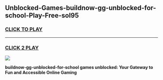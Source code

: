 
## Unblocked-Games-buildnow-gg-unblocked-for-school-Play-Free-sol95
<h3>
<a href="https://premium76.site?title=buildnow-gg-unblocked-for-school&ref=10A">CLICK TO PLAY</a></h3>
<hr>

<h3>
<a href="https://premium76.site?title=buildnow-gg-unblocked-for-school&ref=10A">CLICK 2 PLAY</a>
  
</h3>

<a href="https://premium76.site?title=buildnow-gg-unblocked-for-school&ref=10A"><img src="https://clearcache.store/games.png"></a>


**buildnow-gg-unblocked-for-school games unblocked: Your Gateway to Fun and Accessible Online Gaming**
